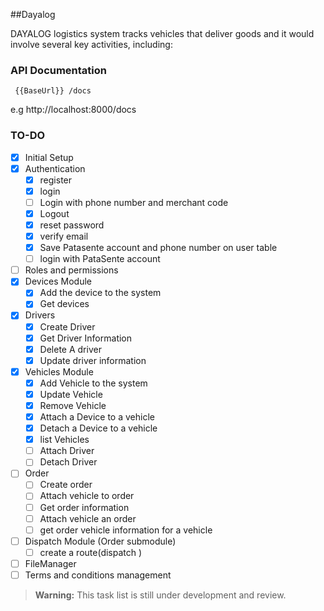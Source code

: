 
##Dayalog

DAYALOG logistics system tracks vehicles that deliver goods and it would involve several key activities, including:

### API Documentation 

```
 {{BaseUrl}} /docs
```
e.g http://localhost:8000/docs

### TO-DO

- [x] Initial Setup 
- [x] Authentication
    - [x] register
    - [x] login
    - [ ] Login with phone number and merchant code
    - [x] Logout
    - [x] reset password
    - [x] verify email
    - [x] Save Patasente account and phone number on user table
    - [ ] login with PataSente account
- [ ] Roles and permissions
- [x] Devices Module
    - [x] Add the device to the system
    - [x] Get devices
- [x] Drivers
    - [x] Create Driver
    - [x] Get Driver Information
    - [x] Delete A driver
    - [x] Update driver information
- [x] Vehicles Module
    - [x] Add Vehicle to the system
    - [x] Update Vehicle
    - [x] Remove Vehicle
    - [x] Attach a Device to a vehicle
    - [x] Detach a Device to a vehicle
    - [x] list Vehicles
    - [ ] Attach Driver
    - [ ] Detach Driver
- [ ]  Order
    - [ ] Create order
    - [ ] Attach vehicle to order
    - [ ] Get order information
    - [ ] Attach vehicle an order
    - [ ] get order vehicle information for a vehicle
- [ ] Dispatch Module (Order submodule)
    - [ ] create a route(dispatch )
- [ ] FileManager 
- [ ] Terms and conditions management
> **Warning:** This task list is still under development and review.


